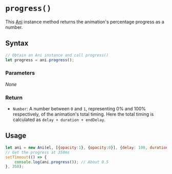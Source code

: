 # `progress()`
This [Ani](/play-ui/v002/api/ani/Ani/README.md) instance method returns the animation's percentage progress as a number.

## Syntax

```js
// Obtain an Ani instance and call progress()
let progress = ani.progress();
```

### Parameters
*None*

### Return
+ `Number`: A number between `0` and `1`, representing 0% and 100% respectively, of the animation's total timing. Here the total timing is calculated as `delay + duration + endDelay`.

## Usage

```js
let ani = new Ani(el, [{opacity:1}, {opacity:0}], {delay: 100, duration:600});
// Get the progress at 350ms
setTimeout(() => {
    console.log(ani.progress()); // About 0.5
}, 350);
```